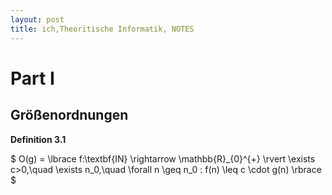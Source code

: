 ```yaml
---
layout: post
title: ich,Theoritische Informatik, NOTES
---
```

# Part I 
 
## Größenordnungen 

**Definition 3.1**  

$ O(g) = \lbrace f:\textbf{IN} \rightarrow  \mathbb{R}_{0}^{+} \rvert \exists c>0,\quad \exists n_0,\quad \forall n \geq n_0 : f(n) \leq c \cdot g(n) \rbrace $
